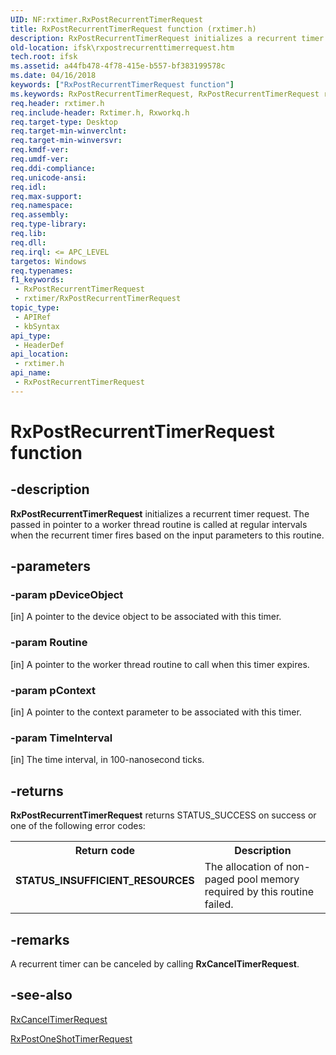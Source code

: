 ```yaml
---
UID: NF:rxtimer.RxPostRecurrentTimerRequest
title: RxPostRecurrentTimerRequest function (rxtimer.h)
description: RxPostRecurrentTimerRequest initializes a recurrent timer request. The passed in pointer to a worker thread routine is called at regular intervals when the recurrent timer fires based on the input parameters to this routine.
old-location: ifsk\rxpostrecurrenttimerrequest.htm
tech.root: ifsk
ms.assetid: a44fb478-4f78-415e-b557-bf383199578c
ms.date: 04/16/2018
keywords: ["RxPostRecurrentTimerRequest function"]
ms.keywords: RxPostRecurrentTimerRequest, RxPostRecurrentTimerRequest routine [Installable File System Drivers], ifsk.rxpostrecurrenttimerrequest, rxref_64318843-28af-4351-9273-06061b94578f.xml, rxtimer/RxPostRecurrentTimerRequest
req.header: rxtimer.h
req.include-header: Rxtimer.h, Rxworkq.h
req.target-type: Desktop
req.target-min-winverclnt: 
req.target-min-winversvr: 
req.kmdf-ver: 
req.umdf-ver: 
req.ddi-compliance: 
req.unicode-ansi: 
req.idl: 
req.max-support: 
req.namespace: 
req.assembly: 
req.type-library: 
req.lib: 
req.dll: 
req.irql: <= APC_LEVEL
targetos: Windows
req.typenames: 
f1_keywords:
 - RxPostRecurrentTimerRequest
 - rxtimer/RxPostRecurrentTimerRequest
topic_type:
 - APIRef
 - kbSyntax
api_type:
 - HeaderDef
api_location:
 - rxtimer.h
api_name:
 - RxPostRecurrentTimerRequest
---
```


# RxPostRecurrentTimerRequest function


## -description

<b>RxPostRecurrentTimerRequest</b> initializes a recurrent timer request. The passed in pointer to a worker thread routine is called at regular intervals when the recurrent timer fires based on the input parameters to this routine.

## -parameters

### -param pDeviceObject 

[in]
A pointer to the device object to be associated with this timer.

### -param Routine 

[in]
A pointer to the worker thread routine to call when this timer expires.

### -param pContext 

[in]
A pointer to the context parameter to be associated with this timer.

### -param TimeInterval 

[in]
The time interval, in 100-nanosecond ticks.

## -returns

<b>RxPostRecurrentTimerRequest</b> returns STATUS_SUCCESS on success or one of the following error codes: 

<table>
<tr>
<th>Return code</th>
<th>Description</th>
</tr>
<tr>
<td width="40%">
<dl>
<dt><b>STATUS_INSUFFICIENT_RESOURCES</b></dt>
</dl>
</td>
<td width="60%">
The allocation of non-paged pool memory required by this routine failed. 

</td>
</tr>
</table>

## -remarks

A recurrent timer can be canceled by calling <b>RxCancelTimerRequest</b>.

## -see-also

<a href="/windows-hardware/drivers/ddi/rxtimer/nf-rxtimer-rxcanceltimerrequest">RxCancelTimerRequest</a>



<a href="/windows-hardware/drivers/ddi/rxtimer/nf-rxtimer-rxpostoneshottimerrequest">RxPostOneShotTimerRequest</a>